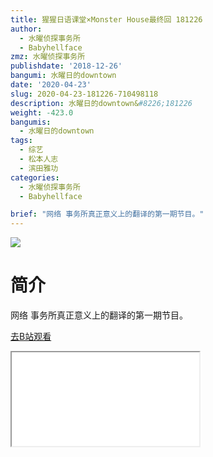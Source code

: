 ```yaml
---
title: 猩猩日语课堂×Monster House最终回 181226
author:
  - 水曜侦探事务所
  - Babyhellface
zmz: 水曜侦探事务所
publishdate: '2018-12-26'
bangumi: 水曜日的downtown
date: '2020-04-23'
slug: 2020-04-23-181226-710498118
description: 水曜日的downtown&#8226;181226
weight: -423.0
bangumis:
  - 水曜日的downtown
tags:
  - 综艺
  - 松本人志
  - 滨田雅功
categories:
  - 水曜侦探事务所
  - Babyhellface

brief: "网络 事务所真正意义上的翻译的第一期节目。"
---
```

![](https://raw.githubusercontent.com/tcgriffith/owaraisite/master/static/tmpimg/e55d401a987234fd3c6dda2abed24aaa2b5b7e07.jpg.480.jpg)
# 简介  
网络
事务所真正意义上的翻译的第一期节目。  

[去B站观看](https://www.bilibili.com/video/av710498118/)
<div class ="resp-container"><iframe class="testiframe" src="//player.bilibili.com/player.html?aid=710498118"", scrolling="no", allowfullscreen="true" > </iframe></div> 
